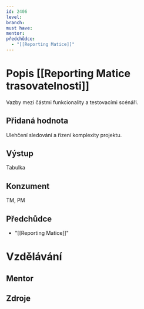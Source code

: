 ```yaml
---
id: 2406
level: 
branch: 
must have: 
mentor: 
předchůdce: 
  - "[[Reporting Matice]]"
---
```



# Popis [[Reporting Matice trasovatelnosti]]
Vazby mezi částmi funkcionality a testovacími scénáři.

## Přidaná hodnota
Ulehčení sledování a řízení komplexity projektu.

## Výstup
Tabulka

## Konzument
TM, PM

## Předchůdce

  - "[[Reporting Matice]]"

# Vzdělávání


## Mentor


## Zdroje